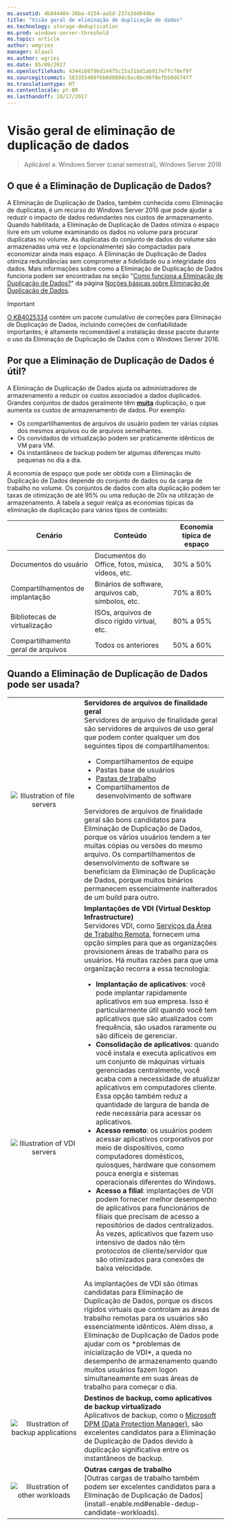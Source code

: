 ```yaml
---
ms.assetid: 4b844404-36ba-4154-aa5d-237a3dd644be
title: "Visão geral de eliminação de duplicação de dados"
ms.technology: storage-deduplication
ms.prod: windows-server-threshold
ms.topic: article
author: wmgries
manager: klaasl
ms.author: wgries
ms.date: 05/09/2017
ms.openlocfilehash: 4344108f96d14475c15a31bd1ab917e7fc78ef9f
ms.sourcegitcommit: 583355400f6b0d880dc0ac6bc06f0efb50d674f7
ms.translationtype: HT
ms.contentlocale: pt-BR
ms.lasthandoff: 10/17/2017
---
```

# <a name="data-deduplication-overview"></a>Visão geral de eliminação de duplicação de dados

> Aplicável a: Windows Server (canal semestral), Windows Server 2016

## <a name="what-is-dedup"></a>O que é a Eliminação de Duplicação de Dados?

A Eliminação de Duplicação de Dados, também conhecida como Eliminação de duplicatas, é um recurso do Windows Server 2016 que pode ajudar a reduzir o impacto de dados redundantes nos custos de armazenamento. Quando habilitada, a Eliminação de Duplicação de Dados otimiza o espaço livre em um volume examinando os dados no volume para procurar duplicatas no volume. As duplicatas do conjunto de dados do volume são armazenadas uma vez e (opcionalmente) são compactadas para economizar ainda mais espaço. A Eliminação de Duplicação de Dados otimiza redundâncias sem comprometer a fidelidade ou a integridade dos dados. Mais informações sobre como a Eliminação de Duplicação de Dados funciona podem ser encontradas na seção "[Como funciona a Eliminação de Duplicação de Dados?](understand.md#how-does-dedup-work)" da página [Noções básicas sobre Eliminação de Duplicação de Dados](understand.md).

> [!Important]  
> [O KB4025334](https://support.microsoft.com/kb/4025334) contém um pacote cumulativo de correções para Eliminação de Duplicação de Dados, incluindo correções de confiabilidade importantes; é altamente recomendável a instalação desse pacote durante o uso da Eliminação de Duplicação de Dados com o Windows Server 2016.

## <a name="why-is-dedup-useful"></a>Por que a Eliminação de Duplicação de Dados é útil?

A Eliminação de Duplicação de Dados ajuda os administradores de armazenamento a reduzir os custos associados a dados duplicados. Grandes conjuntos de dados geralmente têm **<u>muita</u>** duplicação, o que aumenta os custos de armazenamento de dados. Por exemplo:

- Os compartilhamentos de arquivos do usuário podem ter várias cópias dos mesmos arquivos ou de arquivos semelhantes.
- Os convidados de virtualização podem ser praticamente idênticos de VM para VM.
- Os instantâneos de backup podem ter algumas diferenças muito pequenas no dia a dia.

A economia de espaço que pode ser obtida com a Eliminação de Duplicação de Dados depende do conjunto de dados ou da carga de trabalho no volume. Os conjuntos de dados com alta duplicação podem ter taxas de otimização de até 95% ou uma redução de 20x na utilização de armazenamento. A tabela a seguir realça as economias típicas da eliminação de duplicação para vários tipos de conteúdo:

| Cenário       | Conteúdo                                        | Economia típica de espaço |
|----------------|------------------------------------------------|-----------------------|
| Documentos do usuário | Documentos do Office, fotos, música, vídeos, etc.  | 30% a 50%                |
| Compartilhamentos de implantação | Binários de software, arquivos cab, símbolos, etc. | 70% a 80%                |
| Bibliotecas de virtualização | ISOs, arquivos de disco rígido virtual, etc.  | 80% a 95%                |
| Compartilhamento geral de arquivos | Todos os anteriores                           | 50% a 60%                |

## <a id="when-can-dedup-be-used"></a>Quando a Eliminação de Duplicação de Dados pode ser usada?  
<table>
    <tbody>
        <tr>
            <td style="text-align:center;min-width:150px;vertical-align:center;"><img src="media/overview-clustered-gpfs.png" alt="Illustration of file servers" /></td>
            <td style="vertical-align:top">
                <b>Servidores de arquivos de finalidade geral</b><br />
Servidores de arquivo de finalidade geral são servidores de arquivos de uso geral que podem conter qualquer um dos seguintes tipos de compartilhamentos: <ul>
                    <li>Compartilhamentos de equipe</li>
                    <li>Pastas base de usuários</li>
                    <li><a href="https://technet.microsoft.com/library/dn265974.aspx">Pastas de trabalho</a></li>
                    <li>Compartilhamentos de desenvolvimento de software</li>
                </ul>
Servidores de arquivos de finalidade geral são bons candidatos para Eliminação de Duplicação de Dados, porque os vários usuários tendem a ter muitas cópias ou versões do mesmo arquivo. Os compartilhamentos de desenvolvimento de software se beneficiam da Eliminação de Duplicação de Dados, porque muitos binários permanecem essencialmente inalterados de um build para outro. 
            </td>
        </tr>
        <tr>
            <td style="text-align:center;min-width:150px;vertical-align:center;"><img src="media/overview-vdi.png" alt="Illustration of VDI servers" /></td>
            <td style="vertical-align:top">
                <b>Implantações de VDI (Virtual Desktop Infrastructure)</b><br />
Servidores VDI, como <a href="https://technet.microsoft.com/library/cc725560.aspx">Serviços da Área de Trabalho Remota</a>, fornecem uma opção simples para que as organizações provisionem áreas de trabalho para os usuários. Há muitas razões para que uma organização recorra a essa tecnologia: <ul>
                    <li><b>Implantação de aplicativos</b>: você pode implantar rapidamente aplicativos em sua empresa. Isso é particularmente útil quando você tem aplicativos que são atualizados com frequência, são usados raramente ou são difíceis de gerenciar.</li>
                    <li><b>Consolidação de aplicativos</b>: quando você instala e executa aplicativos em um conjunto de máquinas virtuais gerenciadas centralmente, você acaba com a necessidade de atualizar aplicativos em computadores cliente. Essa opção também reduz a quantidade de largura de banda de rede necessária para acessar os aplicativos.</li>
                    <li><b>Acesso remoto</b>: os usuários podem acessar aplicativos corporativos por meio de dispositivos, como computadores domésticos, quiosques, hardware que consomem pouca energia e sistemas operacionais diferentes do Windows.</li>
                    <li><b>Acesso a filial</b>: implantações de VDI podem fornecer melhor desempenho de aplicativos para funcionários de filiais que precisam de acesso a repositórios de dados centralizados. Às vezes, aplicativos que fazem uso intensivo de dados não têm protocolos de cliente/servidor que são otimizados para conexões de baixa velocidade.</li>
                </ul>
As implantações de VDI são ótimas candidatas para Eliminação de Duplicação de Dados, porque os discos rígidos virtuais que controlam as áreas de trabalho remotas para os usuários são essencialmente idênticos. Além disso, a Eliminação de Duplicação de Dados pode ajudar com os *problemas de inicialização de VDI*, a queda no desempenho de armazenamento quando muitos usuários fazem logon simultaneamente em suas áreas de trabalho para começar o dia.
            </td>
        </tr>
        <tr>
            <td style="text-align:center;min-width:150px;vertical-align:center;"><img src="media/overview-backup.png" alt="Illustration of backup applications" /></td>
            <td style="vertical-align:top">
                <b>Destinos de backup, como aplicativos de backup virtualizado</b><br />
Aplicativos de backup, como o <a href="https://technet.microsoft.com/library/hh758173.aspx">Microsoft DPM (Data Protection Manager)</a>, são excelentes candidatos para a Eliminação de Duplicação de Dados devido à duplicação significativa entre os instantâneos de backup.
            </td>
        </tr>
        <tr>
            <td style="text-align:center;min-width:150px;vertical-align:center;"><img src="media/overview-other.png" alt="Illustration of other workloads" /></td>
            <td style="vertical-align:top">
                <b>Outras cargas de trabalho</b><br />
                [Outras cargas de trabalho também podem ser excelentes candidatos para a Eliminação de Duplicação de Dados](install-enable.md#enable-dedup-candidate-workloads).
            </td>
        </tr>
    </tbody>
</table>
